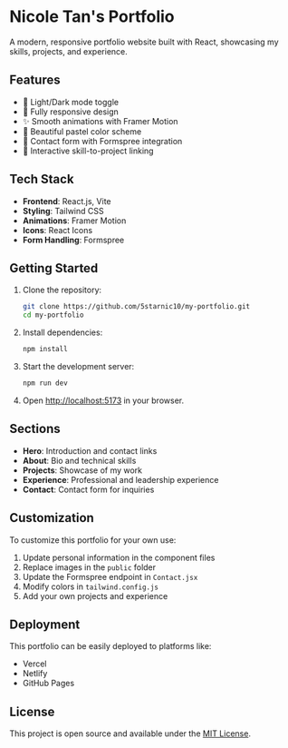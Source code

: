 # Nicole Tan's Portfolio

A modern, responsive portfolio website built with React, showcasing my skills, projects, and experience.

## Features

- 🌙 Light/Dark mode toggle
- 📱 Fully responsive design
- ✨ Smooth animations with Framer Motion
- 🎨 Beautiful pastel color scheme
- 📧 Contact form with Formspree integration
- 🔗 Interactive skill-to-project linking

## Tech Stack

- **Frontend**: React.js, Vite
- **Styling**: Tailwind CSS
- **Animations**: Framer Motion
- **Icons**: React Icons
- **Form Handling**: Formspree

## Getting Started

1. Clone the repository:
   ```bash
   git clone https://github.com/5starnic10/my-portfolio.git
   cd my-portfolio
   ```

2. Install dependencies:
   ```bash
   npm install
   ```

3. Start the development server:
   ```bash
   npm run dev
   ```

4. Open [http://localhost:5173](http://localhost:5173) in your browser.

## Sections

- **Hero**: Introduction and contact links
- **About**: Bio and technical skills
- **Projects**: Showcase of my work
- **Experience**: Professional and leadership experience
- **Contact**: Contact form for inquiries

## Customization

To customize this portfolio for your own use:

1. Update personal information in the component files
2. Replace images in the `public` folder
3. Update the Formspree endpoint in `Contact.jsx`
4. Modify colors in `tailwind.config.js`
5. Add your own projects and experience

## Deployment

This portfolio can be easily deployed to platforms like:
- Vercel
- Netlify
- GitHub Pages

## License

This project is open source and available under the [MIT License](LICENSE).
